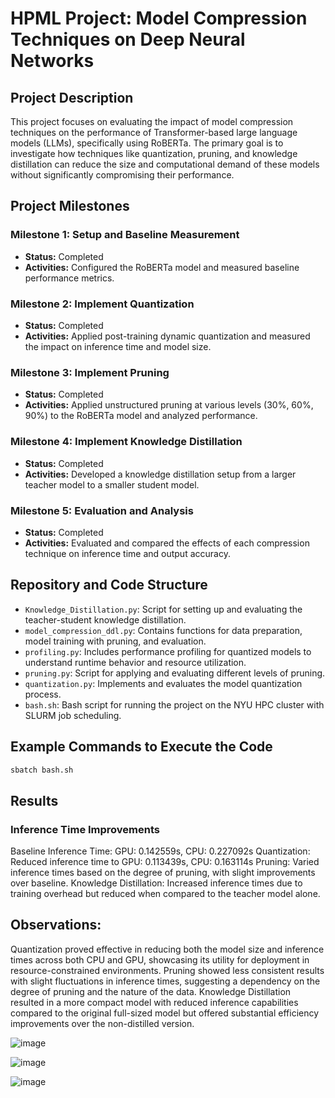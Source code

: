 # HPML Project: Model Compression Techniques on Deep Neural Networks

## Project Description
This project focuses on evaluating the impact of model compression techniques on the performance of Transformer-based large language models (LLMs), specifically using RoBERTa. The primary goal is to investigate how techniques like quantization, pruning, and knowledge distillation can reduce the size and computational demand of these models without significantly compromising their performance.

## Project Milestones

### Milestone 1: Setup and Baseline Measurement
- **Status:** Completed
- **Activities:** Configured the RoBERTa model and measured baseline performance metrics.

### Milestone 2: Implement Quantization
- **Status:** Completed
- **Activities:** Applied post-training dynamic quantization and measured the impact on inference time and model size.

### Milestone 3: Implement Pruning
- **Status:** Completed
- **Activities:** Applied unstructured pruning at various levels (30%, 60%, 90%) to the RoBERTa model and analyzed performance.

### Milestone 4: Implement Knowledge Distillation
- **Status:** Completed
- **Activities:** Developed a knowledge distillation setup from a larger teacher model to a smaller student model.

### Milestone 5: Evaluation and Analysis
- **Status:** Completed
- **Activities:** Evaluated and compared the effects of each compression technique on inference time and output accuracy.

## Repository and Code Structure
- `Knowledge_Distillation.py`: Script for setting up and evaluating the teacher-student knowledge distillation.
- `model_compression_ddl.py`: Contains functions for data preparation, model training with pruning, and evaluation.
- `profiling.py`: Includes performance profiling for quantized models to understand runtime behavior and resource utilization.
- `pruning.py`: Script for applying and evaluating different levels of pruning.
- `quantization.py`: Implements and evaluates the model quantization process.
- `bash.sh`: Bash script for running the project on the NYU HPC cluster with SLURM job scheduling.

## Example Commands to Execute the Code
```bash
sbatch bash.sh
```


## Results
### Inference Time Improvements
Baseline Inference Time: GPU: 0.142559s, CPU: 0.227092s
Quantization: Reduced inference time to GPU: 0.113439s, CPU: 0.163114s
Pruning: Varied inference times based on the degree of pruning, with slight improvements over baseline.
Knowledge Distillation: Increased inference times due to training overhead but reduced when compared to the teacher model alone.

## Observations:
Quantization proved effective in reducing both the model size and inference times across both CPU and GPU, showcasing its utility for deployment in resource-constrained environments.
Pruning showed less consistent results with slight fluctuations in inference times, suggesting a dependency on the degree of pruning and the nature of the data.
Knowledge Distillation resulted in a more compact model with reduced inference capabilities compared to the original full-sized model but offered substantial efficiency improvements over the non-distilled version.



![image](https://github.com/shashaktjha/hpml-project/assets/56186071/04a95518-077c-447c-a8b1-a2aafc6635dc)

![image](https://github.com/shashaktjha/hpml-project/assets/56186071/fad30671-07ce-411e-86a7-f820f697ba6a)


![image](https://github.com/shashaktjha/hpml-project/assets/56186071/0354912a-04c6-4a05-bdf1-e3a156f0947b)

